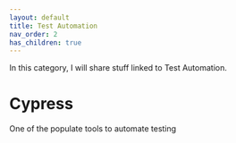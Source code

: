 ```yaml
---
layout: default
title: Test Automation
nav_order: 2
has_children: true
---
```

In this category, I will share stuff linked to Test Automation.

# Cypress

One of the populate tools to automate testing